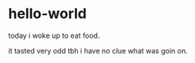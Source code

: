 # hello-world

today  i woke up to eat food.

it tasted very odd tbh  i have no clue what was goin on.




